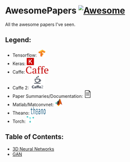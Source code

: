 # AwesomePapers [![Awesome](https://cdn.rawgit.com/sindresorhus/awesome/d7305f38d29fed78fa85652e3a63e154dd8e8829/media/badge.svg)](https://github.com/sindresorhus/awesome)

All the awesome papers I've seen.

## Legend:
- Tensorflow: [<img src="README/images/logo/tf.jpg" width="24" height="24" />]()
- Keras: [<img src="README/images/logo/Keras_Logo.jpg" width="24" height="24" />]()
- Caffe: [<img src="README/images/logo/caffe-logo.png" width="72" height="24" />]()
- Caffe 2: [<img src="README/images/logo/caffe2-logo.png" width="48" height="48" />]()
- Paper Summaries/Documentation: [<img src="README/images/logo/document.png" width="24" height="24" />]()
- Matlab/Matconvnet: [<img src="README/images/logo/matlab-Logo.png" width="24" height="24" />]()
- Theano: [<img src="README/images/logo/theano.svg" width="48" height="24" />]()
- Torch: [<img src="README/images/logo/torch.png" width="24" height="24" />]()

## Table of Contents:
- [3D Neural Networks](MDFiles/3DCNN.md) 
- [GAN](MDFiles/GAN.md)
